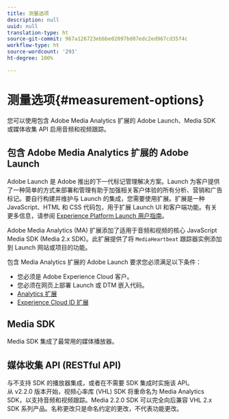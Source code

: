 ```yaml
---
title: 测量选项
description: null
uuid: null
translation-type: ht
source-git-commit: 967a126723ebbbe02097bd07edc2ed967cd35f4c
workflow-type: ht
source-wordcount: '293'
ht-degree: 100%

---
```



# 测量选项{#measurement-options}

您可以使用包含 Adobe Media Analytics 扩展的 Adobe Launch、Media SDK 或媒体收集 API 启用音频和视频跟踪。

## 包含 Adobe Media Analytics 扩展的 Adobe Launch

Adobe Launch 是 Adobe 推出的下一代标记管理解决方案。Launch 为客户提供了一种简单的方式来部署和管理有助于加强相关客户体验的所有分析、营销和广告标记。要自行构建并维护与 Launch 的集成，您需要使用扩展。扩展是一种 JavaScript、HTML 和 CSS 代码包，用于扩展 Launch UI 和客户端功能。有关更多信息，请参阅 [Experience Platform Launch 用户指南](https://docs.adobe.com/content/help/zh-Hans/launch/using/overview.translate.html)。

Adobe Media Analytics (MA) 扩展添加了适用于音频和视频的核心 JavaScript Media SDK (Media 2.x SDK)。此扩展提供了将 `MediaHeartbeat` 跟踪器实例添加到 Launch 网站或项目的功能。

包含 Media Analytics 扩展的 Adobe Launch 要求您必须满足以下条件：
* 您必须是 Adobe Experience Cloud 客户。
* 您必须在网页上部署 Launch 或 DTM 嵌入代码。
* [Analytics 扩展](https://docs.adobe.com/content/help/zh-Hans/launch/using/extensions-ref/adobe-extension/analytics-extension/overview.html)
* [Experience Cloud ID 扩展](https://docs.adobe.com/content/help/zh-Hans/launch/using/extensions-ref/adobe-extension/id-service-extension/overview.html)

## Media SDK

Media SDK 集成了最常用的媒体播放器。

## 媒体收集 API (RESTful API)

与不支持 SDK 的播放器集成，或者在不需要 SDK 集成时实施该 API。<br>从 v2.2.0 版本开始，视频心率库 (VHL) SDK 将重命名为 Media Analytics SDK，以支持音频和视频跟踪。Media 2.2.0 SDK 可以完全向后兼容 VHL 2.x SDK 系列产品。名称更改只是命名约定的更改，不代表功能更改。
